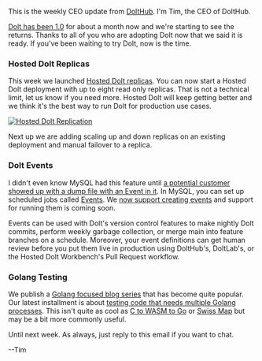 This is the weekly CEO update from [DoltHub](https://www.dolthub.com/). I'm Tim, the CEO of DoltHub. 

[Dolt has been 1.0](https://www.dolthub.com/blog/2023-05-05-dolt-1-dot-0/) for about a month now and we're starting to see the returns. Thanks to all of you who are adopting Dolt now that we said it is ready. If you've been waiting to try Dolt, now is the time.

### Hosted Dolt Replicas

This week we launched [Hosted Dolt replicas](https://www.dolthub.com/blog/2023-05-31-hosted-dolt-replication/). You can now start a Hosted Dolt deployment with up to eight read only replicas. That is not a technical limit, let us know if you need more. Hosted Dolt will keep getting better and we think it's the best way to run Dolt for production use cases.

[![Hosted Dolt Replication](../images/hosted-dolt-replication.png)](https://www.dolthub.com/blog/2023-05-31-hosted-dolt-replication/)

Next up we are adding scaling up and down replicas on an existing deployment and manual failover to a replica.

### Dolt Events

I didn't even know MySQL had this feature until [a potential customer showed up with a dump file with an Event in it](https://github.com/dolthub/dolt/issues/5498). In MySQL, you can set up scheduled jobs called [Events](https://dev.mysql.com/doc/refman/8.0/en/create-event.html). We [now support creating events](https://www.dolthub.com/blog/2023-05-30-introducing-dolt-events/) and support for running them is coming soon. 

Events can be used with Dolt's version control features to make nightly Dolt commits, perform weekly garbage collection, or merge main into feature branches on a schedule. Moreover, your event definitions can get human review before you put them live in production using DoltHub's, DoltLab's, or  the Hosted Dolt Workbench's Pull Request workflow.

### Golang Testing

We publish a [Golang focused blog series](https://www.dolthub.com/blog/?q=golang) that has become quite popular. Our latest installment is about [testing code that needs multiple Golang processes](https://www.dolthub.com/blog/2023-05-25-debugging-multiple-golang-processes/). This isn't quite as cool as [C to WASM to Go](https://www.dolthub.com/blog/2023-05-19-wasm-in-go/) or [Swiss Map](https://www.dolthub.com/blog/2023-03-28-swiss-map/) but may be a bit more commonly useful.

Until next week. As always, just reply to this email if you want to chat.

--Tim
